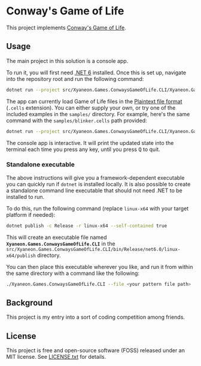 # Conway's Game of Life

This project implements [Conway's Game of Life](https://en.wikipedia.org/wiki/Conway's_Game_of_Life).

## Usage

The main project in this solution is a console app.

To run it, you will first need [.NET 6][Install .NET 6] installed. Once this is set up, navigate into the repository root and run the following command:

```Bash
dotnet run --project src/Xyaneon.Games.ConwaysGameOfLife.CLI/Xyaneon.Games.ConwaysGameOfLife.CLI.csproj --file <file_name_here>
```

The app can currently load Game of Life files in the [Plaintext file format](https://conwaylife.com/wiki/Plaintext) (`.cells` extension). You can either supply your own, or try one of the included examples in the `samples/` directory. For example, here's the same command with the `samples/blinker.cells` path provided:

```Bash
dotnet run --project src/Xyaneon.Games.ConwaysGameOfLife.CLI/Xyaneon.Games.ConwaysGameOfLife.CLI.csproj --file samples/blinker.cells
```

The console app is interactive. It will print the updated state into the terminal each time you press any key, until you press <kbd>Q</kbd> to quit.

### Standalone executable

The above instructions will give you a framework-dependent executable you can quickly run if `dotnet` is installed locally. It is also possible to create a standalone command line executable that should not need .NET to be installed to run.

To do this, run the following command (replace `linux-x64` with your target platform if needed):

```Bash
dotnet publish -c Release -r linux-x64 --self-contained true
```

This will create an executable file named **`Xyaneon.Games.ConwaysGameOfLife.CLI`** in the `src/Xyaneon.Games.ConwaysGameOfLife.CLI/bin/Release/net6.0/linux-x64/publish` directory.

You can then place this executable wherever you like, and run it from within the same directory with a command like the following:

```Bash
./Xyaneon.Games.ConwaysGameOfLife.CLI --file <your pattern file path>
```

## Background

This project is my entry into a sort of coding competition among friends.

## License

This project is free and open-source software (FOSS) released under an MIT license. See [LICENSE.txt](https://github.com/Xyaneon/conways-game-of-life/blob/main/LICENSE.txt) for details.


[Install .NET 6]: https://dotnet.microsoft.com/en-us/download/dotnet/6.0
